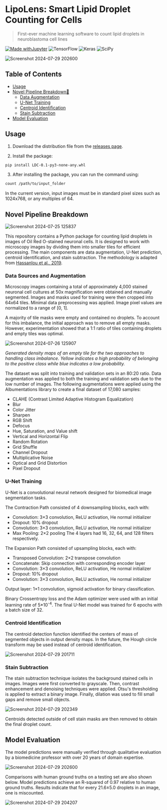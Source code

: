 # LipoLens: Smart Lipid Droplet Counting for Cells 

> First-ever machine learning software to count lipid droplets in neuroblastoma cell lines

[![Made withJupyter](https://img.shields.io/badge/Made%20with-Jupyter-orange?style=for-the-badge&logo=Jupyter)](https://jupyter.org/try) ![TensorFlow](https://img.shields.io/badge/TensorFlow-FF6F00?style=for-the-badge&logo=tensorflow&logoColor=white) ![Keras](https://img.shields.io/badge/Keras-FF0000?style=for-the-badge&logo=keras&logoColor=white) ![SciPy](https://img.shields.io/badge/SciPy-654FF0?style=for-the-badge&logo=SciPy&logoColor=white)

![Screenshot 2024-07-29 202600](https://github.com/user-attachments/assets/fac3c6ac-406f-4f0b-8f6d-3c1d6de584eb)

## Table of Contents

 * [Usage](#usage)
 * [Novel Pipeline Breakdown💃](#novel-pipeline-breakdown)
   * [Data Augmentation](#data-sources-and-augmentation)
   * [U-Net Training](#u-net-training)
   * [Centroid Identification](#centroid-identification)
   * [Stain Subtraction](#stain-subtraction)
 * [Model Evaluation](#model-evaluation)

## Usage

1. Download the distribution file from the [releases page](https://github.com/alex1xu/Lipid-Droplet-Counting/releases).
   
2. Install the package:
```sh
pip install LDC-0.1-py3-none-any.whl
```

3. After installing the package, you can run the command using:
```sh
count /path/to/input_folder
```

In the current version, input images must be in standard pixel sizes such as 1024x768, or any multiples of 64.

## Novel Pipeline Breakdown

![Screenshot 2024-07-25 125837](https://github.com/user-attachments/assets/1c968439-58a2-4f92-9766-d384d0be18d1)

This repository contains a Python package for counting lipid droplets in images of Oil Red O-stained neuronal cells. It is designed to work with microscopy images by dividing them into smaller tiles for efficient processing. The main components are data augmentation, U-Net prediction, centroid identification, and stain subtraction. The methodology is adapted from [Hassanlou et al., 2019](https://ieeexplore.ieee.org/abstract/document/8965200). 

### Data Sources and Augmentation

Microscopy images containing a total of approximately 4,000 stained neuronal cell cultures at 50x magnification were obtained and manually segmented. Images and masks used for training were then cropped into 64x64 tiles. Minimal data preprocessing was applied. Image pixel values are normalized to a range of [0, 1]. 

A majority of tile masks were empty and contained no droplets. To account for this imbalance, the initial approach was to remove all empty masks. However, experimentation showed that a 1:1 ratio of tiles containing droplets and empty tiles was optimal.

![Screenshot 2024-07-26 125907](https://github.com/user-attachments/assets/bca708ba-fc8c-4656-b82a-0e63ed040611)

_Generated density maps of an empty tile for the two approaches to handling class imbalance. Yellow indicates a high probability of belonging to the positive class while blue indicates a low probability._

The dataset was split into training and validation sets in an 80:20 ratio. Data augmentation was applied to both the training and validation sets due to the low number of images. The following augmentations were applied using the Albumentations library to create a final dataset of 17,080 samples:
 - CLAHE (Contrast Limited Adaptive Histogram Equalization)
 - Blur
 - Color Jitter
 - Sharpen
 - RGB Shift
 - Defocus
 - Hue, Saturation, and Value shift
 - Vertical and Horizontal Flip
 - Random Rotation
 - Grid Shuffle
 - Channel Dropout
 - Multiplicative Noise
 - Optical and Grid Distortion
 - Pixel Dropout

### U-Net Training

U-Net is a convolutional neural network designed for biomedical image segmentation tasks.

The Contraction Path consisted of 4 downsampling blocks, each with:
 - Convolution: 3×3 convolution, ReLU activation, He normal initializer
 - Dropout: 10% dropout
 - Convolution: 3×3 convolution, ReLU activation, He normal initializer
 - Max Pooling: 2×2 pooling
The 4 layers had 16, 32, 64, and 128 filters respectively.

The Expansion Path consisted of upsampling blocks, each with:
 - Transposed Convolution: 2×2 transpose convolution
 - Concatenate: Skip connection with corresponding encoder layer
 - Convolution: 3×3 convolution, ReLU activation, He normal initializer
 - Dropout: 10% dropout
 - Convolution: 3×3 convolution, ReLU activation, He normal initializer

Output layer: 1×1 convolution, sigmoid activation for binary classification.

Binary Crossentropy loss and the Adam optimizer were used with an initial learning rate of 5*10<sup>-4</sup>. The final U-Net model was trained for 6 epochs with a batch size of 32.

### Centroid Identification

The centroid detection function identified the centers of mass of segmented objects in output density maps. In the future, the Hough circle transform may be used instead of centroid identification.

![Screenshot 2024-07-29 201711](https://github.com/user-attachments/assets/00db10bf-24cb-4ce5-86cb-cbb4dac354f7)

### Stain Subtraction

The stain subtraction technique isolates the background stained cells in images. Images were first converted to grayscale. Then, contrast enhancement and denoising techniques were applied. Otsu's thresholding is applied to extract a binary image. Finally, dilation was used to fill small gaps and remove small objects.

![Screenshot 2024-07-29 202349](https://github.com/user-attachments/assets/7a815a38-f299-4d23-9a89-d5aa087d8b33)

Centroids detected outside of cell stain masks are then removed to obtain the final droplet count. 

## Model Evaluation

The model predictions were manually verified through qualitative evaluation by a biomedicine professor with over 20 years of domain expertise. 

![Screenshot 2024-07-29 202600](https://github.com/user-attachments/assets/87f9c630-32d8-47cb-90fb-6bc385e7567f)

Comparisons with human ground truths on a testing set are also shown below. Model predictions achieve an R-squared of 0.97 relative to human ground truths. Results indicate that for every 21.6&pm;5.0 droplets in an image, one is miscounted.

![Screenshot 2024-07-29 204207](https://github.com/user-attachments/assets/a29d7512-bba4-4649-8b77-e0ca48ef35a6)
